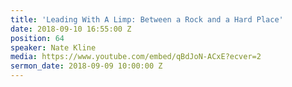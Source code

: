 ```yaml
---
title: 'Leading With A Limp: Between a Rock and a Hard Place'
date: 2018-09-10 16:55:00 Z
position: 64
speaker: Nate Kline
media: https://www.youtube.com/embed/qBdJoN-ACxE?ecver=2
sermon_date: 2018-09-09 10:00:00 Z
---
```


